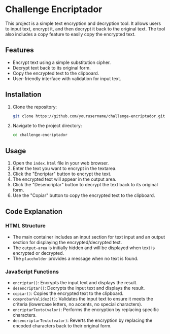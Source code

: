 # Challenge Encriptador

This project is a simple text encryption and decryption tool. It allows users to input text, encrypt it, and then decrypt it back to the original text. The tool also includes a copy feature to easily copy the encrypted text.

## Features

- Encrypt text using a simple substitution cipher.
- Decrypt text back to its original form.
- Copy the encrypted text to the clipboard.
- User-friendly interface with validation for input text.

## Installation

1. Clone the repository:
    ```sh
    git clone https://github.com/yourusername/challenge-encriptador.git
    ```
2. Navigate to the project directory:
    ```sh
    cd challenge-encriptador
    ```

## Usage

1. Open the `index.html` file in your web browser.
2. Enter the text you want to encrypt in the textarea.
3. Click the "Encriptar" button to encrypt the text.
4. The encrypted text will appear in the output area.
5. Click the "Desencriptar" button to decrypt the text back to its original form.
6. Use the "Copiar" button to copy the encrypted text to the clipboard.

## Code Explanation

### HTML Structure

- The main container includes an input section for text input and an output section for displaying the encrypted/decrypted text.
- The `output-area` is initially hidden and will be displayed when text is encrypted or decrypted.
- The `placeholder` provides a message when no text is found.

### JavaScript Functions

- `encriptar()`: Encrypts the input text and displays the result.
- `desencriptar()`: Decrypts the input text and displays the result.
- `copiar()`: Copies the encrypted text to the clipboard.
- `comprobarValidez(t)`: Validates the input text to ensure it meets the criteria (lowercase letters, no accents, no special characters).
- `encriptarTexto(valor)`: Performs the encryption by replacing specific characters.
- `desencriptarTexto(valor)`: Reverts the encryption by replacing the encoded characters back to their original form.

